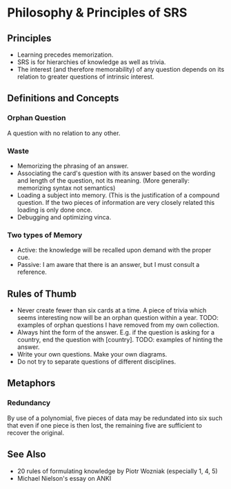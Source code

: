 # Philosophy & Principles of SRS

## Principles

* Learning precedes memorization.
* SRS is for hierarchies of knowledge as well as trivia.
* The interest (and therefore memorability) of any question depends on its relation to greater questions of intrinsic interest.

## Definitions and Concepts

### Orphan Question
A question with no relation to any other.

### Waste
* Memorizing the phrasing of an answer.
* Associating the card's question with its answer based on the wording and length of the question, not its meaning. (More generally: memorizing syntax not semantics)
* Loading a subject into memory. (This is the justification of a compound question. If the two pieces of information are very closely related this loading is only done once.
* Debugging and optimizing vinca.
### Two types of Memory
* Active: the knowledge will be recalled upon demand with the proper cue.
* Passive: I am aware that there is an answer, but I must consult a reference.




## Rules of Thumb

* Never create fewer than six cards at a time. A piece of trivia which seems interesting now will be an orphan question within a year. TODO: examples of orphan questions I have removed from my own collection.
* Always hint the form of the answer. E.g. if the question is asking for a country, end the question with [country]. TODO: examples of hinting the answer.
* Write your own questions. Make your own diagrams.
* Do not try to separate questions of different disciplines.


## Metaphors

### Redundancy
By use of a polynomial, five pieces of data may be redundated into six such that even if one piece is then lost, the remaining five are sufficient to recover the original.













## See Also

* 20 rules of formulating knowledge by Piotr Wozniak (especially 1, 4, 5)
* Michael Nielson's essay on ANKI
